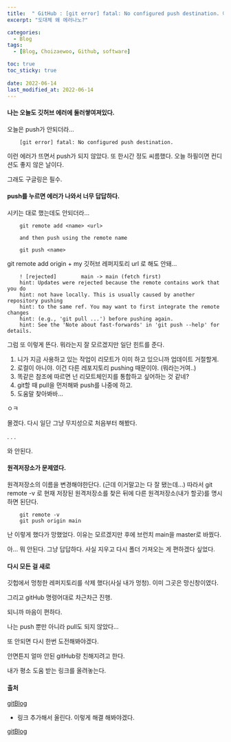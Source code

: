 ```yaml
---
title:  " GitHub : [git error] fatal: No configured push destination. 에러. "
excerpt: "도대체 왜 에러나노?"

categories:
  - Blog
tags:
  - [Blog, Choizaewoo, Github, software]

toc: true
toc_sticky: true
 
date: 2022-06-14
last_modified_at: 2022-06-14
---
```



#### 나는 오늘도 깃허브 에러에 둘러쌓여져있다. 
 오늘은 push가 안되더라...

        [git error] fatal: No configured push destination.

 이런 에러가 뜨면서 push가 되지 않았다. 또 한시간 정도 씨름했다. 
 오늘 하필이면 컨디션도 좋지 않은 날이다.

 그래도 구글링은 필수. 


#### push를 누르면 에러가 나와서 너무 답답하다.
 시키는 대로 했는데도 안되더라...

        git remote add <name> <url>

        and then push using the remote name

        git push <name>

 git remote add origin + my 깃허브 레퍼지토리 url 로 해도 안돼...

        ! [rejected]        main -> main (fetch first)
        hint: Updates were rejected because the remote contains work that you do
        hint: not have locally. This is usually caused by another repository pushing
        hint: to the same ref. You may want to first integrate the remote changes
        hint: (e.g., 'git pull ...') before pushing again.
        hint: See the 'Note about fast-forwards' in 'git push --help' for details.

 그럼 또 이렇게 뜬다. 뭐라는지 잘 모르겠지만 일단 힌트를 준다.

1. 니가 지금 사용하고 있는 작업이 리모트가 이미 하고 있으니까 업데이트 거절할게.
2. 로컬이 아니야. 이건 다른 레포지토리 pushing 때문이야. (뭐라는거여..)
3. 똑같은 참조에  따르면 넌 리모트체인지를 통합하고 싶어하는 것 같네?
4. git할 때 pull을 먼저해봐 push를 나중에 하고.
5. 도움말 찾아봐바...

ㅇㅋ 

몰겠다. 다시 일단 그냥 무지성으로 처음부터 해봤다.

.
.
.

와 안된다.


#### 원격저장소가 문제였다.

원격저장소의 이름을 변경해야한단다. (근데 이거말고는 다 잘 됐는데...)
따라서 git remote -v 로 현재 저장된 원격저장소를 찾은 뒤에 다른 원격저장소(내가 할곳)를 명시하면 된단다.

        git remote -v
        git push origin main

난 이렇게 했다가 망했었다. 이유는 모르겠지만 후에 브런치 main을 master로 바꿨다.


아... 뭐 안된다. 그냥 답답하다. 사실 지우고 다시 폴더 가져오는 게 편하겠다 싶었다.


#### 다시 모든 걸 새로

 깃헙에서 멍청한 레퍼지토리를 삭제 했다(사실 내가 멍청). 이미 그곳은 망신창이였다.

 그리고 gitHub 명령어대로 차근차근 진행.

 되니까 마음이 편하다. 

 나는 push 뿐만 아니라 pull도 되지 않았다... 

 또 안되면 다시 한번 도전해봐야겠다.

 안면튼지 얼마 안된 gitHub랑 친해지려고 한다.

 내가 평소 도움 받는 링크를 올려놓는다. 



#### 출처  
[gitBlog](https://subicura.com/git/guide/basic.html#git-init-%E1%84%8C%E1%85%A5%E1%84%8C%E1%85%A1%E1%86%BC%E1%84%89%E1%85%A9-%E1%84%86%E1%85%A1%E1%86%AB%E1%84%83%E1%85%B3%E1%86%AF%E1%84%80%E1%85%B5, "gitBlog link")


 + 링크 추가해서 올린다. 이렇게 해결 해봐야겠다.

[gitBlog](https://velog.io/@juho00ng/fatal-No-configured-push-destination, "gitBlog link")






